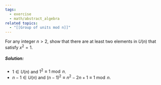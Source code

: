 ```yaml
---
tags:
  - exercise
  - math/abstract_algebra
related topics:
  - "[[Group of units mod n]]"
---
```

For any integer $n > 2$, show that there are at least two elements in $U(n)$ that satisfy $x^2 = 1$.
##### Solution:
- $1\in U(n)$ and $1^2\equiv 1\ \operatorname{mod}\ n$.
- $n-1\in U(n)$ and $(n-1)^2\equiv n^2 - 2n + 1 \equiv 1\ \operatorname{mod}\ n$.